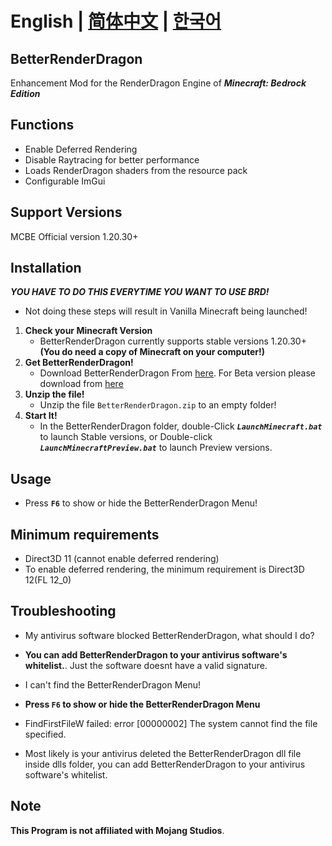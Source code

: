 # English | [简体中文](README_CN.md) | [한국어](README_KO.md)

## BetterRenderDragon

Enhancement Mod for the RenderDragon Engine of _**Minecraft: Bedrock Edition**_

## Functions

* Enable Deferred Rendering
* Disable Raytracing for better performance
* Loads RenderDragon shaders from the resource pack
* Configurable ImGui

## Support Versions

MCBE Official version 1.20.30+

## Installation

_**YOU HAVE TO DO THIS EVERYTIME YOU WANT TO USE BRD!**_

* Not doing these steps will result in Vanilla Minecraft being launched!

1. **Check your Minecraft Version**
   * BetterRenderDragon currently supports stable versions 1.20.30+
      **(You do need a copy of Minecraft on your computer!)**
2. **Get BetterRenderDragon!**
   * Download BetterRenderDragon From [here](https://github.com/ddf8196/BetterRenderDragon/releases/latest). For Beta version please download from [here](https://github.com/ddf8196/BetterRenderDragon/actions)
3. **Unzip the file!**
   * Unzip the file `BetterRenderDragon.zip` to an empty folder!
4. **Start It!**
   * In the BetterRenderDragon folder, double-Click _**`LaunchMinecraft.bat`**_ to launch Stable versions, or Double-click _**`LaunchMinecraftPreview.bat`**_ to launch Preview versions.

## Usage

* Press **`F6`** to show or hide the BetterRenderDragon Menu!

## Minimum requirements

* Direct3D 11 (cannot enable deferred rendering)
* To enable deferred rendering, the minimum requirement is Direct3D 12(FL 12_0)

## Troubleshooting

* My antivirus software blocked BetterRenderDragon, what should I do?
* **You can add BetterRenderDragon to your antivirus software's whitelist.**. Just the software doesnt have a valid signature.

* I can't find the BetterRenderDragon Menu!
* **Press `F6` to show or hide the BetterRenderDragon Menu**

* FindFirstFileW failed: error [00000002] The system cannot find the file specified.
* Most likely is your antivirus deleted the BetterRenderDragon dll file inside dlls folder, you can add BetterRenderDragon to your antivirus software's whitelist.

## Note

**This Program is not affiliated with Mojang Studios**.
